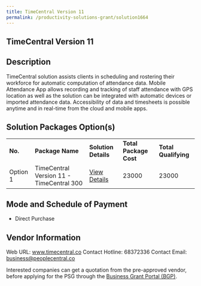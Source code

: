 ```yaml
---
title: TimeCentral Version 11
permalink: /productivity-solutions-grant/solution1664
---
```


## TimeCentral Version 11

## Description

TimeCentral solution assists clients in scheduling and rostering their workforce for automatic computation of attendance data. Mobile Attendance App allows recording and tracking of staff attendance with GPS location as well as the solution can be integrated with automatic devices or imported attendance data. Accessibility of data and timesheets is possible anytime and in real-time from the cloud and mobile apps.

## Solution Packages Option(s)

<table>
<tr>
<td><b>No.</b></td>
<td><b>Package Name</b></td>
<td><b>Solution Details</b></td>
<td><b>Total Package Cost</b></td>
<td><b>Total Qualifying</b></td>
</tr>
<tr>
<td>Option 1</td>
<td>TimeCentral Version 11 - TimeCentral 300</td>
<td><a href='https://www.gobusiness.gov.sg/images/psg/Desensitised_People_Central_Timecentral_Annex_3_CR_wef_4_Nov_2021_Part_5.pdf'>View Details</a></td>
<td>23000</td>
<td>23000</td>
</tr>
</table>

## Mode and Schedule of Payment

 - Direct Purchase

## Vendor Information

 Web URL: www.timecentral.co
Contact Hotline: 68372336
Contact Email: business@peoplecentral.co 


Interested companies can get a quotation from the pre-approved vendor, before applying for the PSG through the <a href='https://www.businessgrants.gov.sg/'>Business Grant Portal (BGP)</a>.
